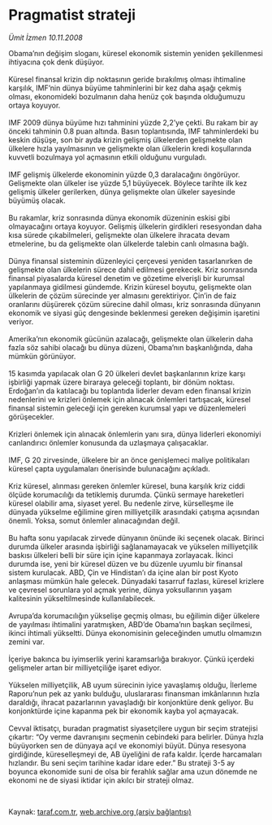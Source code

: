 # Pragmatist strateji

*Ümit İzmen 10.11.2008*

<div class="taraf_structure_2col_1zq">
<div class="margen_n">



 <p>Obama’nın değişim sloganı, küresel ekonomik sistemin yeniden şekillenmesi ihtiyacına çok denk düşüyor. <br/><br/>Küresel finansal krizin dip noktasının geride bırakılmış olması ihtimaline karşılık, IMF’nin dünya büyüme tahminlerini bir kez daha aşağı çekmiş olması, ekonomideki bozulmanın daha henüz çok başında olduğumuzu ortaya koyuyor. <br/><br/>IMF 2009 dünya büyüme hızı tahminini yüzde 2,2’ye çekti. Bu rakam bir ay önceki tahminin 0.8 puan altında. Basın toplantısında, IMF tahminlerdeki bu keskin düşüşe, son bir ayda krizin gelişmiş ülkelerden gelişmekte olan ülkelere hızla yayılmasının ve gelişmekte olan ülkelerin kredi koşullarında kuvvetli bozulmaya yol açmasının etkili olduğunu vurguladı. <br/><br/>IMF gelişmiş ülkelerde ekonominin yüzde 0,3 daralacağını öngörüyor. Gelişmekte olan ülkeler ise yüzde 5,1 büyüyecek. Böylece tarihte ilk kez gelişmiş ülkeler gerilerken, dünya gelişmekte olan ülkeler sayesinde büyümüş olacak. <br/><br/>Bu rakamlar, kriz sonrasında dünya ekonomik düzeninin eskisi gibi olmayacağını ortaya koyuyor. Gelişmiş ülkelerin girdikleri resesyondan daha kısa sürede çıkabilmeleri, gelişmekte olan ülkelere ihracata devam etmelerine, bu da gelişmekte olan ülkelerde talebin canlı olmasına bağlı. <br/><br/>Dünya finansal sisteminin düzenleyici çerçevesi yeniden tasarlanırken de gelişmekte olan ülkelerin sürece dahil edilmesi gerekecek. Kriz sonrasında finansal piyasalarda küresel denetim ve gözetime elverişli bir kurumsal yapılanmaya gidilmesi gündemde. Krizin küresel boyutu, gelişmekte olan ülkelerin de çözüm sürecinde yer almasını gerektiriyor. Çin’in de faiz oranlarını düşürerek çözüm sürecine dahil olması, kriz sonrasında dünyanın ekonomik ve siyasi güç dengesinde beklenmesi gereken değişimin işaretini veriyor. <br/><br/>Amerika’nın ekonomik gücünün azalacağı, gelişmekte olan ülkelerin daha fazla söz sahibi olacağı bu dünya düzeni, Obama’nın başkanlığında, daha mümkün görünüyor. <br/><br/>15 kasımda yapılacak olan G 20 ülkeleri devlet başkanlarının krize karşı işbirliği yapmak üzere biraraya geleceği toplantı, bir dönüm noktası. Erdoğan’ın da katılacağı bu toplantıda liderler devam eden finansal krizin nedenlerini ve krizleri önlemek için alınacak önlemleri tartışacak, küresel finansal sistemin geleceği için gereken kurumsal yapı ve düzenlemeleri görüşecekler. <br/><br/>Krizleri önlemek için alınacak önlemlerin yanı sıra, dünya liderleri ekonomiyi canlandırıcı önlemler konusunda da uzlaşmaya çalışacaklar. <br/><br/>IMF, G 20 zirvesinde, ülkelere bir an önce genişlemeci maliye politikaları küresel çapta uygulamaları önerisinde bulunacağını açıkladı. <br/><br/>Kriz küresel, alınması gereken önlemler küresel, buna karşılık kriz ciddi ölçüde korumacılığı da tetiklemiş durumda. Çünkü sermaye hareketleri küresel olabilir ama, siyaset yerel. Bu nedenle zirve, kürselleşme ile dünyada yükselme eğilimine giren milliyetçilik arasındaki çatışma açısından önemli. Yoksa, somut önlemler alınacağından değil. <br/><br/>Bu hafta sonu yapılacak zirvede dünyanın önünde iki seçenek olacak. Birinci durumda ülkeler arasında işbirliği sağlanamayacak ve yükselen milliyetçilik baskısı ülkeleri belli bir süre için içine kapanmaya zorlayacak. İkinci durumda ise, yeni bir küresel düzen ve bu düzenle uyumlu bir finansal sistem kurulacak. ABD, Çin ve Hindistan’ı da içine alan bir post Kyoto anlaşması mümkün hale gelecek. Dünyadaki tasarruf fazlası, küresel krizlere ve çevresel sorunlara yol açmak yerine, dünya yoksullarının yaşam kalitesinin yükseltilmesinde kullanılabilecek. <br/><br/>Avrupa’da korumacılığın yükselişe geçmiş olması, bu eğilimin diğer ülkelere de yayılması ihtimalini yaratmışken, ABD’de Obama’nın başkan seçilmesi, ikinci ihtimali yükseltti. Dünya ekonomisinin geleceğinden umutlu olmamızın zemini var. <br/><br/>İçeriye bakınca bu iyimserlik yerini karamsarlığa bırakıyor. Çünkü içerdeki gelişmeler artan bir milliyetçiliğe işaret ediyor. <br/><br/>Yükselen milliyetçilik, AB uyum sürecinin iyice yavaşlamış olduğu, İlerleme Raporu’nun pek az yankı bulduğu, uluslararası finansman imkânlarının hızla daraldığı, ihracat pazarlarının yavaşladığı bir konjonktüre denk geliyor. Bu konjonktürde içine kapanma pek bir ekonomik kayba yol açmayacak. <br/><br/>Cevval iktisatçı, buradan pragmatist siyasetçilere uygun bir seçim stratejisi çıkartır: “Oy verme davranışını seçmenin cebindeki para belirler. Dünya hızla büyüyorken sen de dünyaya açıl ve ekonomiyi büyüt. Dünya resesyona girdiğinde, küreselleşmeyi de, AB üyeliğini de rafa kaldır. İçerde harcamaları hızlandır. Bu seni seçim tarihine kadar idare eder.” Bu strateji 3-5 ay boyunca ekonomide suni de olsa bir ferahlık sağlar ama uzun dönemde ne ekonomi ne de siyasi iktidar için akılcı bir strateji olmaz.</p>

<br/>


<div id="taraf_not">
</div>

</div>


</div>

Kaynak: [taraf.com.tr](http://taraf.com.tr:80/makale/2611.htm), [web.archive.org (arşiv bağlantısı)](http://web.archive.org/web/20090201101546/http://taraf.com.tr:80/makale/2611.htm)

